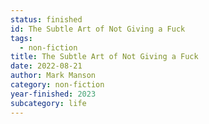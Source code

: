 ```yaml
---
status: finished
id: The Subtle Art of Not Giving a Fuck
tags:
  - non-fiction
title: The Subtle Art of Not Giving a Fuck
date: 2022-08-21
author: Mark Manson
category: non-fiction
year-finished: 2023
subcategory: life
---
```

